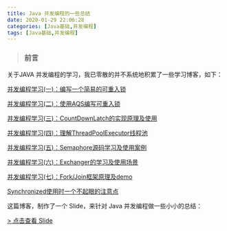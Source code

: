 ```yaml
---
title: Java 并发编程的一些总结
date: 2020-01-29 22:06:28
categories: [Java基础,并发编程]
tags: [Java基础,并发编程]
---
```


> ### 前言

关于JAVA 并发编程的学习，我已零散的并不系统地积累了一些学习博客，如下：

[并发编程学习(一)：编写一个简易的可重入锁](http://localhost:4000/blog/20190517/编写一个简易的可重入锁-一/)

[并发编程学习(二)：使用AQS编写可重入锁](http://localhost:4000/blog/20190525/并发编程学习-二-：使用AQS编写可重入锁/)

[并发编程学习(三)：CountDownLatch的实现原理及使用](http://localhost:4000/blog/20190602/并发编程学习-三-：CountDownLatch的实现原理及使用/)

[并发编程学习(四)：理解ThreadPoolExecutor线程池](http://localhost:4000/blog/20190617/并发编程学习-四-：理解ThreadPoolExecutor线程池/)

[并发编程学习(五)：Semaphore源码学习及使用案例](http://localhost:4000/blog/20190623/并发编程学习-五-：Semaphore源码学习及使用案例/)

[并发编程学习(六)：Exchanger的学习及使用场景](http://localhost:4000/blog/20190701/并发编程学习-六-：Exchanger的学习及使用场景/)

[并发编程学习(七)：Fork/Join框架原理及demo](http://localhost:4000/blog/20190814/并发编程学习-七-：Fork-Join框架原理及demo/)

[Synchronized使用时一个不起眼的注意点](http://localhost:4000/blog/20190716/Synchronized使用时一个不起眼的注意点/)


这篇博客，制作了一个 Slide，来针对 Java 并发编程做一些小小的总结：

[> 点击查看 Slide](/ppt/java-concurrent-knowledge.html)



